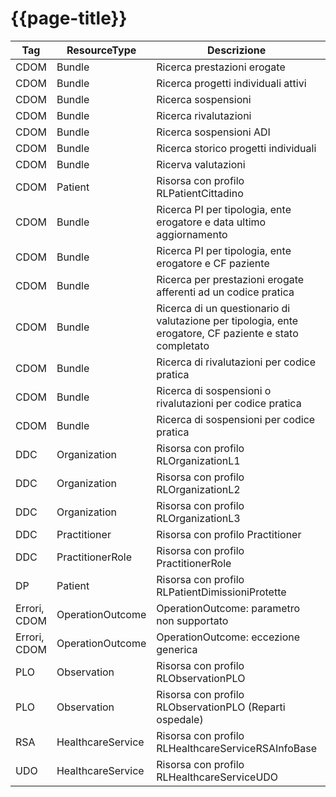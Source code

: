 # {{page-title}}

| Tag | ResourceType | Descrizione | Link Simplifier |
|---|---|---|---|
| CDOM | Bundle | Ricerca prestazioni erogate | {{link:ffe258ee-989e-11ed-a8fc-0242ac120002}} |
| CDOM | Bundle | Ricerca progetti individuali attivi | {{link:10bb101f-a121-4264-a920-67be9cb82c74}} |
| CDOM | Bundle | Ricerca sospensioni | {{link:99e55290-98a7-11ed-a8fc-0242ac120002}} |
| CDOM | Bundle | Ricerca rivalutazioni | {{link:99e55291-98a7-11ed-a8fc-0242ac120002}} |
| CDOM | Bundle | Ricerca sospensioni ADI | {{link:8109d344-98a8-11ed-a8fc-0242ac120002}} |
| CDOM | Bundle | Ricerca storico progetti individuali | {{link:10bb101f-a121-4264-a920-67be9cb82c74}} |
| CDOM | Bundle | Ricerva valutazioni | {{link:c0996f74-9812-11ed-a8fc-0242ac120002}} |
| CDOM | Patient | Risorsa con profilo RLPatientCittadino | {{link:esempio-Patient-Cittadino}} |
| CDOM | Bundle | Ricerca PI per tipologia, ente erogatore e data ultimo   aggiornamento  | {{link:esempio-Bundle-InterrogazioneCarePlan-1}} |
| CDOM | Bundle | Ricerca PI per tipologia, ente erogatore e CF paziente | {{link:esempio-Bundle-InterrogazioneCarePlan-2}} |
| CDOM | Bundle | Ricerca per prestazioni erogate afferenti ad un codice pratica | {{link:esempio-Bundle-InterrogazioneProcedure-1}} |
| CDOM | Bundle | Ricerca di un questionario di valutazione per tipologia, ente   erogatore, CF paziente e stato completato | {{link:esempio-Bundle-InterrogazioneQuestionnaireResponse-1}} |
| CDOM | Bundle | Ricerca di rivalutazioni per codice pratica | {{link:esempio-Bundle-InterrogazioneServiceRequestRivalutazione-1}} |
| CDOM | Bundle | Ricerca di sospensioni o rivalutazioni per codice pratica | {{link:esempio-Bundle-InterrogazioneServiceRequestRivalutazioneESospensioni}} |
| CDOM | Bundle | Ricerca di sospensioni per codice pratica | {{link:esempio-Bundle-InterrogazioneServiceRequestSospensione-1}} |
| DDC | Organization | Risorsa con profilo RLOrganizationL1 | {{link:esempio-RLOrganizationL1}} |
| DDC | Organization | Risorsa con profilo RLOrganizationL2 | {{link:esempio-RLOrganizationL2}} |
| DDC | Organization | Risorsa con profilo RLOrganizationL3 | {{link:esempio-RLOrganizationL3}} |
| DDC | Practitioner | Risorsa con profilo Practitioner | {{link:esempio-Practitioner}} |
| DDC | PractitionerRole | Risorsa con profilo PractitionerRole | {{link:esempio-PractitionerRole}} |
| DP | Patient | Risorsa con profilo RLPatientDimissioniProtette | {{link:esempio-Patient-DimissioniProtette}} |
| Errori, CDOM | OperationOutcome | OperationOutcome: parametro non supportato | {{link:Esempi-Example-searchfail}} |
| Errori, CDOM | OperationOutcome | OperationOutcome: eccezione generica | {{link:Esempi-Example-exception}} |
| PLO | Observation | Risorsa con profilo RLObservationPLO | {{link:esempio-PLO}} |
| PLO | Observation | Risorsa con profilo RLObservationPLO (Reparti ospedale) | {{link:esempio-PLO-RepartiOspedale}} |
| RSA | HealthcareService | Risorsa con profilo RLHealthcareServiceRSAInfoBase | {{link:esempio-RSAInfoBase}} |
| UDO | HealthcareService | Risorsa con profilo RLHealthcareServiceUDO | {{link:esempio-UDO}} |





